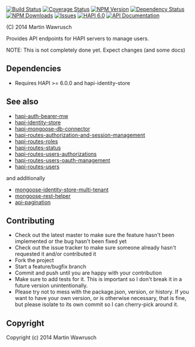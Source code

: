 [![Build Status](https://travis-ci.org/codedoctor/hapi-routes-users.svg?branch=master)](https://travis-ci.org/codedoctor/hapi-routes-users)
[![Coverage Status](https://img.shields.io/coveralls/codedoctor/hapi-routes-users.svg)](https://coveralls.io/r/codedoctor/hapi-routes-users)
[![NPM Version](http://img.shields.io/npm/v/hapi-routes-users.svg)](https://www.npmjs.org/package/hapi-routes-users)
[![Dependency Status](https://gemnasium.com/codedoctor/hapi-routes-users.svg)](https://gemnasium.com/codedoctor/hapi-routes-users)
[![NPM Downloads](http://img.shields.io/npm/dm/hapi-routes-users.svg)](https://www.npmjs.org/package/hapi-routes-users)
[![Issues](http://img.shields.io/github/issues/codedoctor/hapi-routes-users.svg)](https://github.com/codedoctor/hapi-routes-users/issues)
[![HAPI 6.0](http://img.shields.io/badge/hapi-6.0-blue.svg)](http://hapijs.com)
[![API Documentation](http://img.shields.io/badge/API-Documentation-ff69b4.svg)](http://coffeedoc.info/github/codedoctor/hapi-routes-users)

(C) 2014 Martin Wawrusch

Provides API endpoints for HAPI servers to manage users.

NOTE: This is not completely done yet. Expect changes (and some docs)

## Dependencies

* Requires HAPI >= 6.0.0 and hapi-identity-store

## See also

* [hapi-auth-bearer-mw](https://github.com/codedoctor/hapi-auth-bearer-mw)
* [hapi-identity-store](https://github.com/codedoctor/hapi-identity-store)
* [hapi-mongoose-db-connector](https://github.com/codedoctor/hapi-mongoose-db-connector)
* [hapi-routes-authorization-and-session-management](https://github.com/codedoctor/hapi-routes-authorization-and-session-management)
* [hapi-routes-roles](https://github.com/codedoctor/hapi-routes-roles)
* [hapi-routes-status](https://github.com/codedoctor/hapi-routes-status)
* [hapi-routes-users-authorizations](https://github.com/codedoctor/hapi-routes-users-authorizations)
* [hapi-routes-users-oauth-management](https://github.com/codedoctor/hapi-routes-users-oauth-management)
* [hapi-routes-users](https://github.com/codedoctor/hapi-routes-users)

and additionally

* [mongoose-identity-store-multi-tenant](https://github.com/codedoctor/mongoose-identity-store-multi-tenant)
* [mongoose-rest-helper](https://github.com/codedoctor/mongoose-rest-helper)
* [api-pagination](https://github.com/codedoctor/api-pagination)


## Contributing
 
* Check out the latest master to make sure the feature hasn't been implemented or the bug hasn't been fixed yet
* Check out the issue tracker to make sure someone already hasn't requested it and/or contributed it
* Fork the project
* Start a feature/bugfix branch
* Commit and push until you are happy with your contribution
* Make sure to add tests for it. This is important so I don't break it in a future version unintentionally.
* Please try not to mess with the package.json, version, or history. If you want to have your own version, or is otherwise necessary, that is fine, but please isolate to its own commit so I can cherry-pick around it.

## Copyright

Copyright (c) 2014 Martin Wawrusch 


